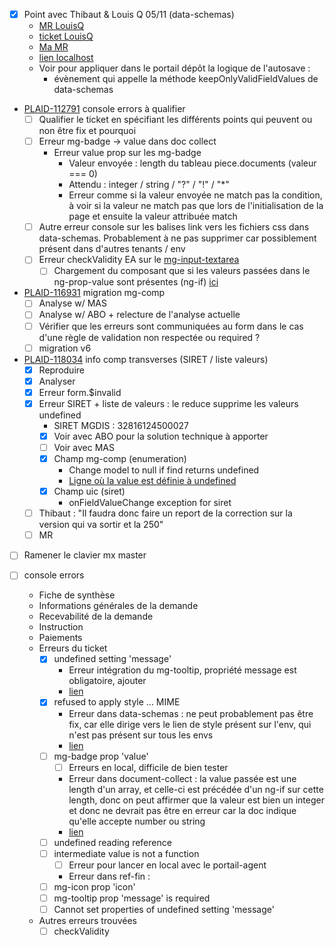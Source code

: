 
- [x] Point avec Thibaut & Louis Q 05/11 (data-schemas)
	- [MR LouisQ](https://gitlab.mgdis.fr/angular/portail-depot-demande-aides/-/merge_requests/4906?commit_id=38a54fc4aaa6720b953937dc5bfcd91586b16d2a)
	- [ticket LouisQ](https://jira.mgdis.fr/browse/PLAID-117713)
	- [Ma MR](https://gitlab.mgdis.fr/nodejs/data-schemas/-/merge_requests/1459)
	- [lien localhost](http://localhost:5174/#/dev1/connecte/F_BOURSEMERITE/depot/simple?p=RK_RQ8J03)
	- Voir pour appliquer dans le portail dépôt la logique de l'autosave : 
		- évènement qui appelle la méthode keepOnlyValidFieldValues de data-schemas
-  [PLAID-112791](https://jira.mgdis.fr/browse/PLAID-112791) console errors à qualifier
	- [ ] Qualifier le ticket en spécifiant les différents points qui peuvent ou non être fix et pourquoi
	- [ ] Erreur mg-badge -> value dans doc collect
		- Erreur value prop sur les mg-badge
			- Valeur envoyée : length du tableau piece.documents (valeur === 0)
			- Attendu : integer / string / "?" / "!" / "*"
			- Erreur comme si la valeur envoyée ne match pas la condition, à voir si la valeur ne match pas que lors de l'initialisation de la page et ensuite la valeur attribuée match
	- [ ] Autre erreur console sur les balises link vers les fichiers css dans data-schemas. Probablement à ne pas supprimer car possiblement présent dans d'autres tenants / env
	- [ ] Erreur checkValidity EA sur le [mg-input-textarea](https://gitlab.mgdis.fr/angular/portail-agent-aides/-/blob/alpha-november/app/modules/aides/aides-directives/recevabilite/recevabilite.html#L62)
		- [ ] Chargement du composant que si les valeurs passées dans le ng-prop-value sont présentes (ng-if) [ici](https://gitlab.mgdis.fr/angular/portail-agent-aides/-/blob/alpha-november/app/modules/aides/aides-directives/recevabilite/recevabilite.html#L61)
-  [PLAID-116931](https://jira.mgdis.fr/browse/PLAID-116931) migration mg-comp
	- [ ] Analyse w/ MAS
	- [ ] Analyse w/ ABO + relecture de l'analyse actuelle
	- [ ] Vérifier que les erreurs sont communiquées au form dans le cas d'une règle de validation non respectée ou required ?
	- [ ] migration v6
-  [PLAID-118034](https://jira.mgdis.fr/browse/PLAID-118034) info comp transverses (SIRET / liste valeurs)
	- [x] Reproduire
	- [x] Analyser
	- [x] Erreur form.$invalid
	- [x] Erreur SIRET + liste de valeurs : le reduce supprime les valeurs undefined
		- SIRET MGDIS : 32816124500027
		- [x] Voir avec ABO pour la solution technique à apporter
		- [ ] Voir avec MAS
		- [x] Champ mg-comp (enumeration)
			-  Change model to null if find returns undefined
			- [Ligne où la value est définie à undefined](https://gitlab.mgdis.fr/nodejs/data-schemas/-/blob/beta-november/client/app/components/tenant/forms/form-fields/components/enumeration-type/enumeration-type.js#L273 "https://gitlab.mgdis.fr/nodejs/data-schemas/-/blob/beta-november/client/app/components/tenant/forms/form-fields/components/enumeration-type/enumeration-type.js#L273")
		- [x] Champ uic (siret)
			- onFieldValueChange exception for siret
	- [ ] Thibaut : "Il faudra donc faire un report de la correction sur la version qui va sortir et la 250"
	- [ ] MR
- [ ] Ramener le clavier mx master


- [ ] console errors
	- Fiche de synthèse
	- Informations générales de la demande
	- Recevabilité de la demande
	- Instruction
	- Paiements
	- Erreurs du ticket
		- [x] undefined setting 'message'
			- Erreur intégration du mg-tooltip, propriété message est obligatoire, ajouter 
			- [lien](https://gitlab.mgdis.fr/angular/portail-agent-aides/-/blob/beta-november/app/src/aides/dossier/suivi-de-dossier/aides-suivi-de-dossier.html#L69)
		- [x] refused to apply style ... MIME
			- Erreur dans data-schemas : ne peut probablement pas être fix, car elle dirige vers le lien de style présent sur l'env, qui n'est pas présent sur tous les envs
			- [lien](https://gitlab.mgdis.fr/nodejs/data-schemas/-/blob/beta-november/client/index.html#L11)
		- [ ] mg-badge prop 'value'
			- [ ] Erreurs en local, difficile de bien tester
			- Erreur dans document-collect : la value passée est une length d'un array, et celle-ci est précédée d'un ng-if sur cette length, donc on peut affirmer que la valeur est bien un integer et donc ne devrait pas être en erreur car la doc indique qu'elle accepte number ou string
			- [lien](https://gitlab.mgdis.fr/nodejs/document-collect/-/blob/alpha-oscar/apps/client/app/common/piece-form/piece-form.html#L34)
		- [ ] undefined reading reference
		- [ ] intermediate value is not a function
			- [ ] Erreur pour lancer en local avec le portail-agent
			- Erreur dans ref-fin : 
		- [ ] mg-icon prop 'icon'
		- [ ] mg-tooltip prop 'message' is required
		- [ ] Cannot set properties of undefined setting 'message'
	- Autres erreurs trouvées
		- [ ] checkValidity